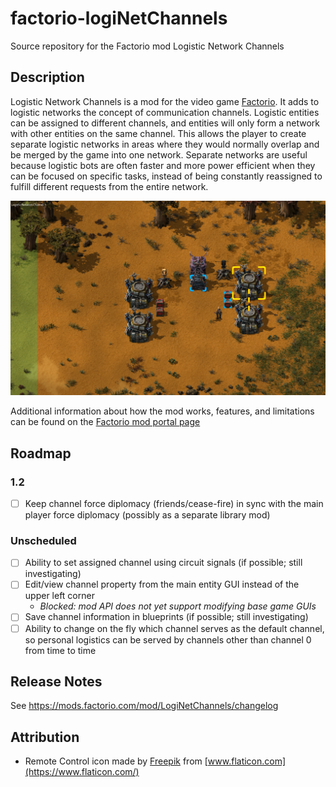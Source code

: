 # factorio-logiNetChannels
Source repository for the Factorio mod Logistic Network Channels

## Description

Logistic Network Channels is a mod for the video game [Factorio](https://factorio.com/).  It adds to logistic networks the concept of communication channels.  Logistic entities can be assigned to different channels, and entities will only form a network with other entities on the same channel.  This allows the player to create separate logistic networks in areas where they would normally overlap and be merged by the game into one network.  Separate networks are useful because logistic bots are often faster and more power efficient when they can be focused on specific tasks, instead of being constantly reassigned to fulfill different requests from the entire network.

![In this screenshot, the right roboports are in range of the left roboports, yet they are not on the same network.  This is because the right roboports are assigned to channel 1, while the left roboports are on channel 0.  The passive provider chests have the same configuration.](/screenshots/readme-1.png)

Additional information about how the mod works, features, and limitations can be found on the [Factorio mod portal page](https://mods.factorio.com/mod/LogiNetChannels)

## Roadmap

### 1.2
- [ ] Keep channel force diplomacy (friends/cease-fire) in sync with the main player force diplomacy (possibly as a separate library mod)

### Unscheduled
- [ ] Ability to set assigned channel using circuit signals (if possible; still investigating)
- [ ] Edit/view channel property from the main entity GUI instead of the upper left corner
    - _Blocked: mod API does not yet support modifying base game GUIs_
- [ ] Save channel information in blueprints (if possible; still investigating)
- [ ] Ability to change on the fly which channel serves as the default channel, so personal logistics can be served by channels other than channel 0 from time to time

## Release Notes

See https://mods.factorio.com/mod/LogiNetChannels/changelog

## Attribution

- Remote Control icon made by [Freepik](https://www.freepik.com) from [www.flaticon.com](https://www.flaticon.com/)